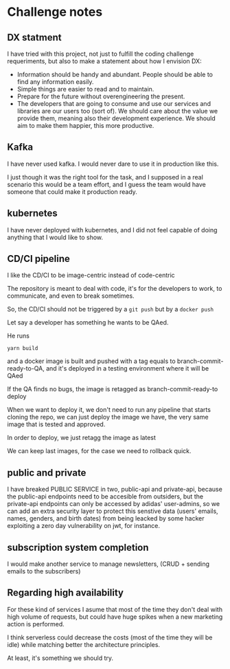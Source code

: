 # Challenge notes

## DX statment

I have tried with this project, not just to fulfill the coding challenge requeriments, but also to make a statement about how I envision DX:

* Information should be handy and abundant. People should be able to find any information easily. 
* Simple things are easier to read and to maintain.
* Prepare for the future without overengineering the present.
* The developers that are going to consume and use our services and libraries are our users too (sort of). We should care about the value we provide them, meaning also their development experience. We should aim to make them happier, this more productive.

## Kafka

I have never used kafka. I would never dare to use it in production like this.

I just though it was the right tool for the task, and I supposed in a real scenario this would be a team effort, and I guess the team would have someone that could make it production ready.

## kubernetes

I have never deployed with kubernetes, and I did not feel capable of doing anything that I would like to show.


## CD/CI pipeline

I like the CD/CI to be image-centric instead of code-centric

The repository is meant to deal with code, it's for the developers to work, to communicate, and even to break sometimes.

So, the CD/CI should not be triggered by a `git push` but by a `docker push`

Let say a developer has something he wants to be QAed.

He runs 
```
yarn build
```

and a docker image is built and pushed with a tag equals to branch-commit-ready-to-QA, and it's deployed in a testing environment where it will be QAed

If the QA finds no bugs, the image is retagged as branch-commit-ready-to deploy

When we want to deploy it, we don't need to run any pipeline that starts cloning the repo, we can just deploy the image we have, the very same image that is tested and approved.

In order to deploy, we just retagg the image as latest

We can keep last images, for the case we need to rollback quick.

## public and private

I have breaked PUBLIC SERVICE in two, public-api and private-api, because the public-api endpoints need to be accesible from outsiders, but the private-api endpoints can only be accessed by adidas' user-admins, so we can add an extra security layer to protect this senstive data (users' emails, names, genders, and birth dates) from being leacked by some hacker exploiting a zero day vulnerability on jwt, for instance.  

## subscription system completion

I would make another service to manage newsletters, (CRUD + sending emails to the subscribers)

## Regarding high availability

For these kind of services I asume that most of the time they don't deal with high volume of requests, but could have huge spikes when a new marketing action is performed.

I think serverless could decrease the costs (most of the time they will be idle) while matching better the architecture principles.

At least, it's something we should try.
